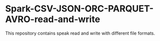 # Spark-CSV-JSON-ORC-PARQUET-AVRO-read-and-write
This repository contains speak read and write with different file formats.
